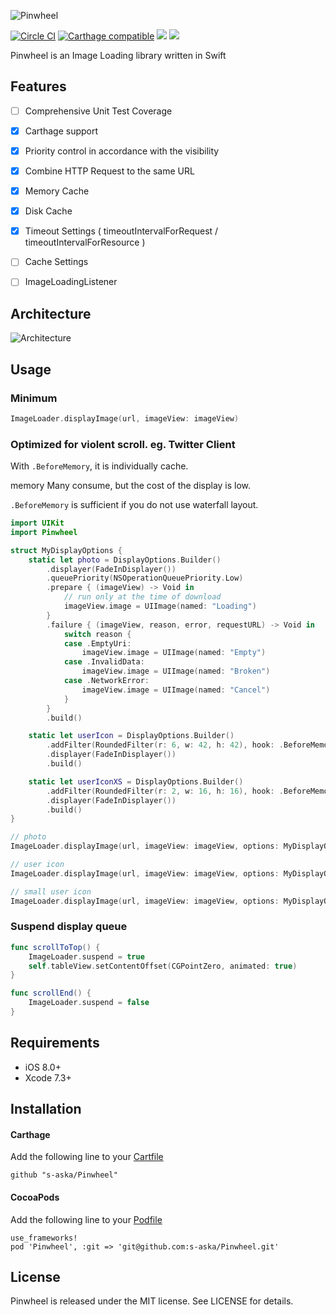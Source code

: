 ![Pinwheel](http://aska.pw/img/pinwheel.svg?2014-12-18)

[![Circle CI](https://circleci.com/gh/s-aska/Pinwheel.svg?style=svg)](https://circleci.com/gh/s-aska/Pinwheel)
[![Carthage compatible](https://img.shields.io/badge/Carthage-compatible-4BC51D.svg?style=flat)](https://github.com/Carthage/Carthage)
[![](https://img.shields.io/badge/Xcode-7.0%2B-brightgreen.svg?style=flat)]()
[![](https://img.shields.io/badge/iOS-8.0%2B-brightgreen.svg?style=flat)]()

Pinwheel is an Image Loading library written in Swift

## Features

- [ ] Comprehensive Unit Test Coverage
- [x] Carthage support
- [x] Priority control in accordance with the visibility
- [x] Combine HTTP Request to the same URL
- [x] Memory Cache
- [x] Disk Cache
- [x] Timeout Settings ( timeoutIntervalForRequest / timeoutIntervalForResource )
- [ ] Cache Settings
- [ ] ImageLoadingListener


## Architecture

![Architecture](http://aska.pw/img/pinwheel-architecture.svg?2014-12-23)

## Usage

### Minimum

```swift
ImageLoader.displayImage(url, imageView: imageView)
```

### Optimized for violent scroll. eg. Twitter Client

With `.BeforeMemory`, it is individually cache.

memory Many consume, but the cost of the display is low.

`.BeforeMemory` is sufficient if you do not use waterfall layout.

```swift
import UIKit
import Pinwheel

struct MyDisplayOptions {
    static let photo = DisplayOptions.Builder()
        .displayer(FadeInDisplayer())
        .queuePriority(NSOperationQueuePriority.Low)
        .prepare { (imageView) -> Void in
            // run only at the time of download
            imageView.image = UIImage(named: "Loading")
        }
        .failure { (imageView, reason, error, requestURL) -> Void in
            switch reason {
            case .EmptyUri:
                imageView.image = UIImage(named: "Empty")
            case .InvalidData:
                imageView.image = UIImage(named: "Broken")
            case .NetworkError:
                imageView.image = UIImage(named: "Cancel")
            }
        }
        .build()

    static let userIcon = DisplayOptions.Builder()
        .addFilter(RoundedFilter(r: 6, w: 42, h: 42), hook: .BeforeMemory)
        .displayer(FadeInDisplayer())
        .build()

    static let userIconXS = DisplayOptions.Builder()
        .addFilter(RoundedFilter(r: 2, w: 16, h: 16), hook: .BeforeMemory)
        .displayer(FadeInDisplayer())
        .build()
}

// photo
ImageLoader.displayImage(url, imageView: imageView, options: MyDisplayOptions.photo)

// user icon
ImageLoader.displayImage(url, imageView: imageView, options: MyDisplayOptions.userIcon)

// small user icon
ImageLoader.displayImage(url, imageView: imageView, options: MyDisplayOptions.userIconXS)


```

### Suspend display queue

```swift
func scrollToTop() {
    ImageLoader.suspend = true
    self.tableView.setContentOffset(CGPointZero, animated: true)
}

func scrollEnd() {
    ImageLoader.suspend = false
}
```


## Requirements

- iOS 8.0+
- Xcode 7.3+


## Installation

#### Carthage

Add the following line to your [Cartfile](https://github.com/carthage/carthage)

```
github "s-aska/Pinwheel"
```

#### CocoaPods

Add the following line to your [Podfile](https://guides.cocoapods.org/)

```
use_frameworks!
pod 'Pinwheel', :git => 'git@github.com:s-aska/Pinwheel.git'
```


## License

Pinwheel is released under the MIT license. See LICENSE for details.
